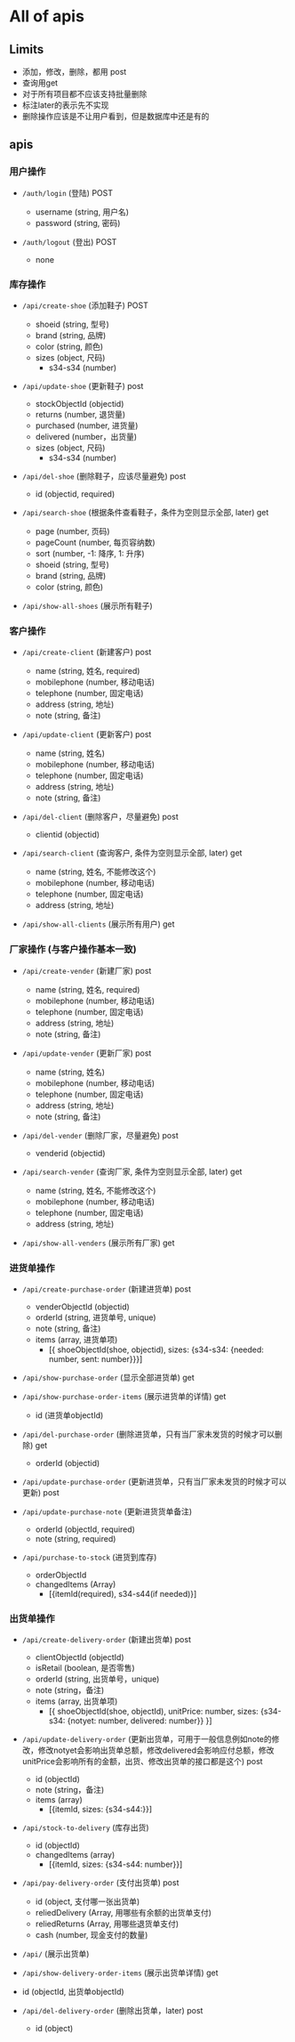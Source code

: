 # All of apis

## Limits
* 添加，修改，删除，都用 post
* 查询用get
* 对于所有项目都不应该支持批量删除
* 标注later的表示先不实现
* 删除操作应该是不让用户看到，但是数据库中还是有的

## apis

### 用户操作

- `/auth/login` (登陆) POST
  - username (string, 用户名)
  - password (string, 密码)

- `/auth/logout` (登出) POST
  - none

### 库存操作

- `/api/create-shoe` (添加鞋子) POST
  - shoeid (string, 型号)
  - brand (string, 品牌)
  - color (string, 颜色)
  - sizes (object, 尺码)
    - s34-s34 (number)

- `/api/update-shoe` (更新鞋子) post
  - stockObjectId (objectid)
  - returns (number, 退货量)
  - purchased  (number, 进货量)
  - delivered (number，出货量)
  - sizes (object, 尺码)
    - s34-s34 (number)

- `/api/del-shoe` (删除鞋子，应该尽量避免) post
  - id (objectid, required)

- `/api/search-shoe` (根据条件查看鞋子，条件为空则显示全部, later) get
  - page (number, 页码)
  - pageCount (number, 每页容纳数)
  - sort (number, -1: 降序, 1: 升序)
  - shoeid (string, 型号)
  - brand (string, 品牌)
  - color (string, 颜色)

- `/api/show-all-shoes` (展示所有鞋子)

### 客户操作

- `/api/create-client` (新建客户) post
  - name (string, 姓名, required)
  - mobilephone (number, 移动电话)
  - telephone (number, 固定电话)
  - address (string, 地址)
  - note (string, 备注)

- `/api/update-client` (更新客户) post
  - name (string, 姓名)
  - mobilephone (number, 移动电话)
  - telephone (number, 固定电话)
  - address (string, 地址)
  - note (string, 备注)

- `/api/del-client` (删除客户，尽量避免) post
  - clientid (objectid)

- `/api/search-client` (查询客户, 条件为空则显示全部, later) get
  - name (string, 姓名, 不能修改这个)
  - mobilephone (number, 移动电话)
  - telephone (number, 固定电话)
  - address (string, 地址)

- `/api/show-all-clients` (展示所有用户) get

### 厂家操作 (与客户操作基本一致)

- `/api/create-vender` (新建厂家) post
  - name (string, 姓名, required)
  - mobilephone (number, 移动电话)
  - telephone (number, 固定电话)
  - address (string, 地址)
  - note (string, 备注)

- `/api/update-vender` (更新厂家) post
  - name (string, 姓名)
  - mobilephone (number, 移动电话)
  - telephone (number, 固定电话)
  - address (string, 地址)
  - note (string, 备注)

- `/api/del-vender` (删除厂家，尽量避免) post
  - venderid (objectid)

- `/api/search-vender` (查询厂家, 条件为空则显示全部, later) get
  - name (string, 姓名, 不能修改这个)
  - mobilephone (number, 移动电话)
  - telephone (number, 固定电话)
  - address (string, 地址)

- `/api/show-all-venders` (展示所有厂家) get

### 进货单操作

- `/api/create-purchase-order` (新建进货单) post
  - venderObjectId (objectid)
  - orderId (string, 进货单号, unique)
  - note (string, 备注)
  - items (array, 进货单项)
    - [{
        shoeObjectId(shoe, objectid),
        sizes: {s34-s34: {needed: number, sent: number}}}]

- `/api/show-purchase-order` (显示全部进货单) get

- `/api/show-purchase-order-items` (展示进货单的详情) get
  - id (进货单objectId)

- `/api/del-purchase-order` (删除进货单，只有当厂家未发货的时候才可以删除) get
  - orderId (objectid)

- `/api/update-purchase-order` (更新进货单，只有当厂家未发货的时候才可以更新) post

- `/api/update-purchase-note` (更新进货货单备注)
  - orderId (objectId, required)
  - note (string, required)

- `/api/purchase-to-stock` (进货到库存)
  - orderObjectId
  - changedItems (Array)
    - [{itemId(required), s34-s44(if needed)}]

### 出货单操作

- `/api/create-delivery-order` (新建出货单) post
  - clientObjectId (objectId)
  - isRetail (boolean, 是否零售)
  - orderId (string, 出货单号，unique)
  - note (string，备注)
  - items (array, 出货单项)
    - [{
        shoeObjectId(shoe, objectId),
        unitPrice: number,
        sizes: {s34-s34: {notyet: number, delivered: number}}
        }]

- `/api/update-delivery-order` (更新出货单，可用于一般信息例如note的修改，修改notyet会影响出货单总额，修改delivered会影响应付总额，修改unitPrice会影响所有的金额，出货、修改出货单的接口都是这个) post
  - id (objectId)
  - note (string，备注)
  - items (array)
    - [{itemId, sizes: {s34-s44:}}]

- `/api/stock-to-delivery` (库存出货)
  - id (objectId)
  - changedItems (array)
    - [{itemId, sizes: {s34-s44: number}}]

- `/api/pay-delivery-order` (支付出货单) post
  - id (object, 支付哪一张出货单)
  - reliedDelivery (Array, 用哪些有余额的出货单支付)
  - reliedReturns (Array, 用哪些退货单支付)
  - cash (number, 现金支付的数量)

- `/api/` (展示出货单)

- `/api/show-delivery-order-items` (展示出货单详情) get
 - id (objectId, 出货单objectId)

- `/api/del-delivery-order` (删除出货单，later) post
  - id (object)
